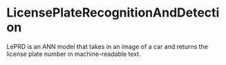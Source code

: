 # LicensePlateRecognitionAndDetection
LePRD is an ANN model that takes in an image of a car and returns the license plate number in machine-readable text. 
